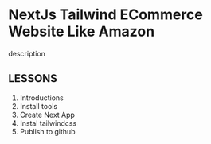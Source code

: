 # NextJs Tailwind ECommerce Website Like Amazon

description

## LESSONS

1. Introductions
2. Install tools
3. Create Next App
4. Instal tailwindcss
5. Publish to github
